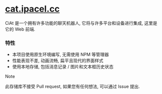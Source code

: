 # [cat.ipacel.cc](https://cat.ipacel.cc/)
CiAt 是一个拥有许多功能的聊天机器人, 它将与许多平台和设备进行集成, 这里是它的 Web 前端.

### 特性
- 本项目使用原生环境编写, 无需使用 NPM 等管理器
- 性能表现不差, 动画流畅, 扁平且现代的界面样式
- 使用本地存储, 包括消息记录 / 图片和文本框历史状态

> [!NOTE]
> 此存储库不接受 Pull request, 如果您有任何想法, 可以通过 Issue 提出.

